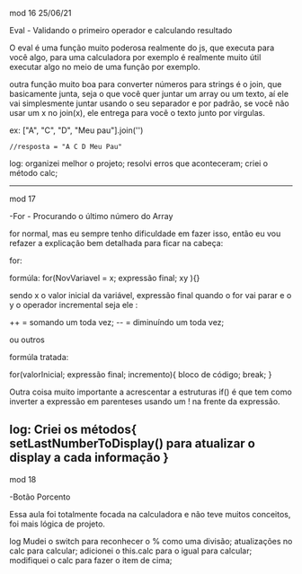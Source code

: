 mod 16                                                25/06/21

Eval - Validando o primeiro operador e calculando resultado

O eval é uma função muito poderosa realmente do js, que
executa para você algo, para uma calculadora por exemplo
é realmente muito útil executar algo no meio de uma função
por exemplo.

outra função muito boa para converter números para strings
é o join, que basicamente junta, seja o que você quer 
juntar um array ou um texto, aí ele vai simplesmente juntar
usando o seu separador e por padrão, se você não usar um 
x no join(x), ele entrega para você o texto junto por 
virgulas.

ex: 
    ["A", "C", "D", "Meu pau"].join('')

    //resposta = "A C D Meu Pau"

log: 
    organizei melhor o projeto;
    resolvi erros que aconteceram;
    criei o método calc;

------------------------------------------------------------

mod 17

-For - Procurando o último número do Array

for normal, mas eu sempre tenho dificuldade em fazer isso,
então eu vou refazer a explicação bem detalhada para ficar
na cabeça:

for:

formúla:  for(NovVariavel = x; expressão final; xy ){}

sendo x o valor inicial da variável, expressão final quando
o for vai parar e o y o operador incremental seja ele :

++ = somando um toda vez;
-- = diminuíndo um toda vez;

ou outros

formúla tratada:

for(valorInicial; expressão final; incremento){
    bloco de código;
    break;
}

Outra coisa muito importante a acrescentar a estruturas if()
é que tem como inverter a expressão em parenteses usando 
um ! na frente da expressão.

log:
    Criei os métodos{
        setLastNumberToDisplay() para atualizar o display 
        a cada informação
    }
------------------------------------------------------------
mod 18 

-Botão Porcento

Essa aula foi totalmente focada na calculadora e não teve
muitos conceitos, foi mais lógica de projeto.

log
    Mudei o switch para reconhecer o % como uma divisão;
    atualizações no calc para calcular;
    adicionei o this.calc para o igual para calcular;
    modifiquei o calc para fazer o item de cima;
